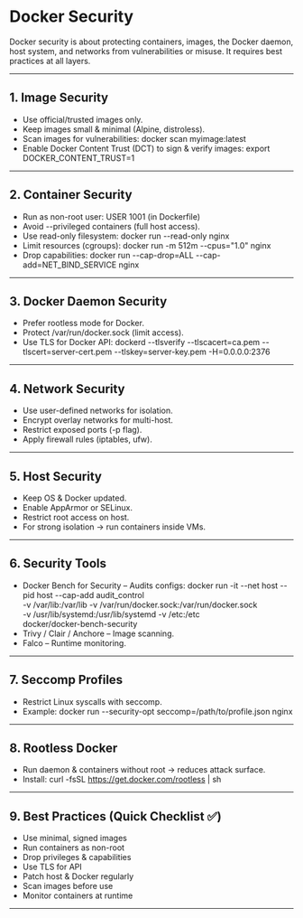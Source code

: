 # Docker Security

Docker security is about protecting containers, images, the Docker daemon, host system, and networks from vulnerabilities or misuse. It requires best practices at all layers.

---

## 1. Image Security
- Use official/trusted images only.
- Keep images small & minimal (Alpine, distroless).
- Scan images for vulnerabilities:
  docker scan myimage:latest
- Enable Docker Content Trust (DCT) to sign & verify images:
  export DOCKER_CONTENT_TRUST=1

---

## 2. Container Security
- Run as non-root user:
  USER 1001   (in Dockerfile)
- Avoid --privileged containers (full host access).
- Use read-only filesystem:
  docker run --read-only nginx
- Limit resources (cgroups):
  docker run -m 512m --cpus="1.0" nginx
- Drop capabilities:
  docker run --cap-drop=ALL --cap-add=NET_BIND_SERVICE nginx

---

## 3. Docker Daemon Security
- Prefer rootless mode for Docker.
- Protect /var/run/docker.sock (limit access).
- Use TLS for Docker API:
  dockerd --tlsverify --tlscacert=ca.pem --tlscert=server-cert.pem --tlskey=server-key.pem -H=0.0.0.0:2376

---

## 4. Network Security
- Use user-defined networks for isolation.
- Encrypt overlay networks for multi-host.
- Restrict exposed ports (-p flag).
- Apply firewall rules (iptables, ufw).

---

## 5. Host Security
- Keep OS & Docker updated.
- Enable AppArmor or SELinux.
- Restrict root access on host.
- For strong isolation → run containers inside VMs.

---

## 6. Security Tools
- Docker Bench for Security – Audits configs:
  docker run -it --net host --pid host --cap-add audit_control \
    -v /var/lib:/var/lib -v /var/run/docker.sock:/var/run/docker.sock \
    -v /usr/lib/systemd:/usr/lib/systemd -v /etc:/etc \
    docker/docker-bench-security
- Trivy / Clair / Anchore – Image scanning.
- Falco – Runtime monitoring.

---

## 7. Seccomp Profiles
- Restrict Linux syscalls with seccomp.
- Example:
  docker run --security-opt seccomp=/path/to/profile.json nginx

---

## 8. Rootless Docker
- Run daemon & containers without root → reduces attack surface.
- Install:
  curl -fsSL https://get.docker.com/rootless | sh

---

## 9. Best Practices (Quick Checklist ✅)
- Use minimal, signed images
- Run containers as non-root
- Drop privileges & capabilities
- Use TLS for API
- Patch host & Docker regularly
- Scan images before use
- Monitor containers at runtime

---
